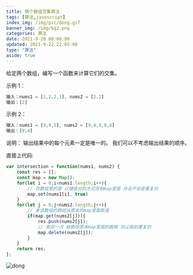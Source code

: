 ```yaml
---
title: 俩个数组交集算法
tags: [算法,javascript]
index_img: /img/pic/dong.gif
banner_img: /img/bg2.png
categories: 算法
date: 2021-9-20 00:00:00
updated: 2021-9-22 22:05:00
type: "算法"
aside: true
---
```


给定两个数组，编写一个函数来计算它们的交集。

示例 1：

```js
输入：nums1 = [1,2,2,1], nums2 = [2,2]
输出：[2]
```

示例 2：

```js
输入：nums1 = [4,9,5], nums2 = [9,4,9,8,4]
输出：[9,4]
```

说明：
输出结果中的每个元素一定是唯一的。
我们可以不考虑输出结果的顺序。

直接上代码:

```js
var intersection = function(nums1, nums2) {
    const res = [];
    const map = new Map();
    for(let i = 0;i<nums1.length;i++){
        // 将数组里的值 以键值对的方式存到map里面 并且不会是重复的
        map.set(nums1[i], true)
    }
    for(let j = 0;j<nums2.length;j++){
        // 拿该数组的数组从原本的map里面取值
        if(map.get(nums2[j])){
            res.push(nums2[j]);
            // 取完一次 就删除原本map里面的数据 防止取到重复的
            map.delete(nums2[j]);
        }
    }
    return res;
};
```

![dong](/img/pic/dong.gif)
